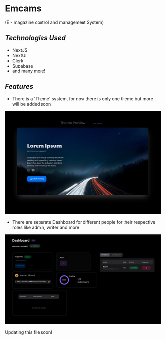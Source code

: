# Emcams

(E - magazine control and management System)

## _Technologies Used_

- NextJS
- NextUI
- Clerk
- Supabase
- and many more!

## _Features_

- There is a 'Theme' system, for now there is only one theme but more will be added soon

![Alt text](image-1.png)

- There are seperate Dashboard for different people for their respective roles like admin, writer and more

![Alt text](image-2.png)

Updating this file soon!
